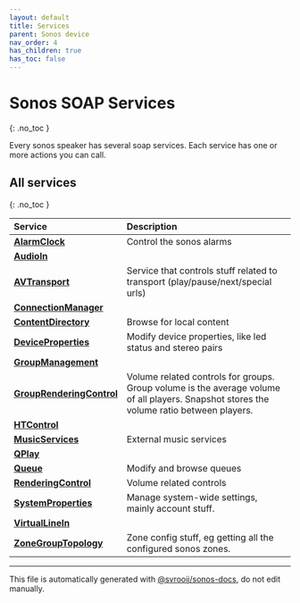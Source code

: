 ```yaml
---
layout: default
title: Services
parent: Sonos device
nav_order: 4
has_children: true
has_toc: false
---
```


# Sonos SOAP Services
{: .no_toc }

Every sonos speaker has several soap services. Each service has one or more actions you can call.

## All services
{: .no_toc }

| Service | Description |
|:--------|:------------|
| [**AlarmClock**](alarm-clock-service.html) | Control the sonos alarms |
| [**AudioIn**](audio-in-service.html) |  |
| [**AVTransport**](av-transport-service.html) | Service that controls stuff related to transport (play/pause/next/special urls) |
| [**ConnectionManager**](connection-manager-service.html) |  |
| [**ContentDirectory**](content-directory-service.html) | Browse for local content |
| [**DeviceProperties**](device-properties-service.html) | Modify device properties, like led status and stereo pairs |
| [**GroupManagement**](group-management-service.html) |  |
| [**GroupRenderingControl**](group-rendering-control-service.html) | Volume related controls for groups. Group volume is the average volume of all players. Snapshot stores the volume ratio between players. |
| [**HTControl**](ht-control-service.html) |  |
| [**MusicServices**](music-services-service.html) | External music services |
| [**QPlay**](q-play-service.html) |  |
| [**Queue**](queue-service.html) | Modify and browse queues |
| [**RenderingControl**](rendering-control-service.html) | Volume related controls |
| [**SystemProperties**](system-properties-service.html) | Manage system-wide settings, mainly account stuff. |
| [**VirtualLineIn**](virtual-line-in-service.html) |  |
| [**ZoneGroupTopology**](zone-group-topology-service.html) | Zone config stuff, eg getting all the configured sonos zones. |

---

This file is automatically generated with [@svrooij/sonos-docs](https://github.com/svrooij/sonos-api-docs/tree/main/generator/sonos-docs), do not edit manually.
